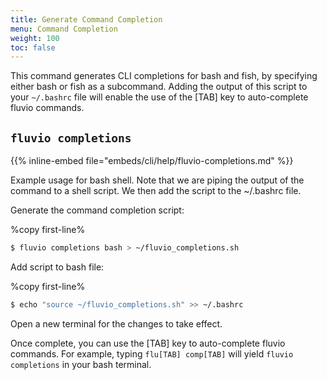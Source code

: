 ```yaml
---
title: Generate Command Completion
menu: Command Completion
weight: 100
toc: false
---
```


This command generates CLI completions for bash and fish, by specifying either bash or fish as a subcommand. Adding the output of this script to your `~/.bashrc` file will enable the use of the [TAB] key to auto-complete fluvio commands. 

## `fluvio completions`
{{% inline-embed file="embeds/cli/help/fluvio-completions.md" %}}


Example usage for bash shell. Note that we are piping the output of the command to a shell script. We then add the script to the ~/.bashrc file. 

Generate the command completion script:

%copy first-line%
```bash
$ fluvio completions bash > ~/fluvio_completions.sh
```

Add script to bash file:

%copy first-line%
```bash
$ echo "source ~/fluvio_completions.sh" >> ~/.bashrc
```

Open a new terminal for the changes to take effect.

Once complete, you can use the [TAB] key to auto-complete fluvio commands. For example, typing `flu[TAB] comp[TAB]` will yield `fluvio completions` in your bash terminal.